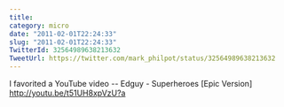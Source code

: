 ```yaml
---
title: 
category: micro
date: "2011-02-01T22:24:33"
slug: "2011-02-01T22:24:33"
TwitterId: 32564989638213632
TweetUrl: https://twitter.com/mark_philpot/status/32564989638213632
---
```


I favorited a YouTube video -- Edguy - Superheroes [Epic Version]
http://youtu.be/t51UH8xpVzU?a

